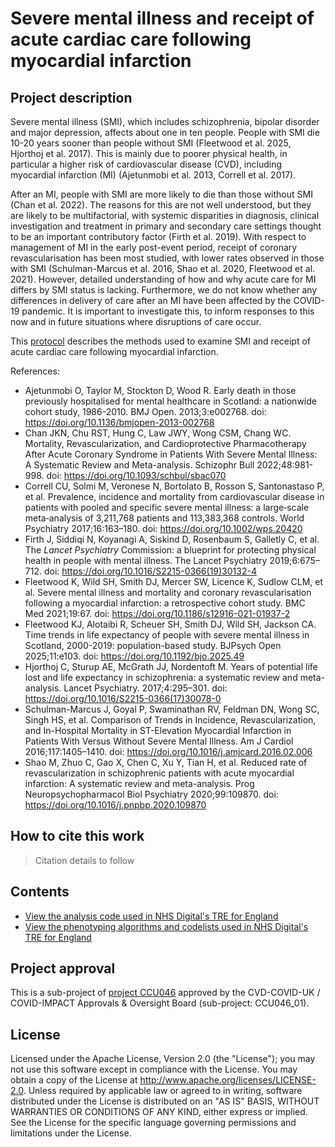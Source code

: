 # Severe mental illness and receipt of acute cardiac care following myocardial infarction

## Project description

Severe mental illness (SMI), which includes schizophrenia, bipolar disorder and major depression, affects about one in ten people. People with SMI die 10-20 years sooner than people without SMI (Fleetwood et al. 2025, Hjorthoj et al. 2017). This is mainly due to poorer physical health, in particular a higher risk of cardiovascular disease (CVD), including myocardial infarction (MI) (Ajetunmobi et al. 2013, Correll et al. 2017).

After an MI, people with SMI are more likely to die than those without SMI (Chan et al. 2022). The reasons for this are not well understood, but they are likely to be multifactorial, with systemic disparities in diagnosis, clinical investigation and treatment in primary and secondary care settings thought to be an important contributory factor (Firth et al. 2019). With respect to management of MI in the early post-event period, receipt of coronary revascularisation has been most studied, with lower rates observed in those with SMI (Schulman-Marcus et al. 2016, Shao et al. 2020, Fleetwood et al. 2021). However, detailed understanding of how and why acute care for MI differs by SMI status is lacking. Furthermore, we do not know whether any differences in delivery of care after an MI have been affected by the COVID-19 pandemic. It is important to investigate this, to inform responses to this now and in future situations where disruptions of care occur.

This [protocol](https://github.com/BHFDSC/CCU046_01/tree/main/protocol) describes the methods used to examine SMI and receipt of acute cardiac care following myocardial infarction. 

References:
* Ajetunmobi O, Taylor M, Stockton D, Wood R. Early death in those previously hospitalised for mental healthcare in Scotland: a nationwide cohort study, 1986-2010. BMJ Open. 2013;3:e002768. doi: https://doi.org/10.1136/bmjopen-2013-002768
* Chan JKN, Chu RST, Hung C, Law JWY, Wong CSM, Chang WC. Mortality, Revascularization, and Cardioprotective Pharmacotherapy After Acute Coronary Syndrome in Patients With Severe Mental Illness: A Systematic Review and Meta-analysis. Schizophr Bull 2022;48:981-998. doi: https://doi.org/10.1093/schbul/sbac070
* Correll CU, Solmi M, Veronese N, Bortolato B, Rosson S, Santonastaso P, et al. Prevalence, incidence and mortality from cardiovascular disease in patients with pooled and specific severe mental illness: a large‐scale meta‐analysis of 3,211,768 patients and 113,383,368 controls. World Psychiatry 2017;16:163–180. doi: https://doi.org/10.1002/wps.20420
* Firth J, Siddiqi N, Koyanagi A, Siskind D, Rosenbaum S, Galletly C, et al. The *Lancet Psychiatry* Commission: a blueprint for protecting physical health in people with mental illness. The Lancet Psychiatry 2019;6:675–712. doi: https://doi.org/10.1016/S2215-0366(19)30132-4
* Fleetwood K, Wild SH, Smith DJ, Mercer SW, Licence K, Sudlow CLM, et al. Severe mental illness and mortality and coronary revascularisation following a myocardial infarction: a retrospective cohort study. BMC Med 2021;19:67. doi: https://doi.org/10.1186/s12916-021-01937-2
* Fleetwood KJ, Alotaibi R, Scheuer SH, Smith DJ, Wild SH, Jackson CA. Time trends in life expectancy of people with severe mental illness in Scotland, 2000-2019: population-based study. BJPsych Open 2025;11:e103. doi: https://doi.org/10.1192/bjo.2025.49
* Hjorthoj C, Sturup AE, McGrath JJ, Nordentoft M. Years of potential life lost and life expectancy in schizophrenia: a systematic review and meta-analysis. Lancet Psychiatry. 2017;4:295–301. doi: https://doi.org/10.1016/S2215-0366(17)30078-0
* Schulman-Marcus J, Goyal P, Swaminathan RV, Feldman DN, Wong SC, Singh HS, et al. Comparison of Trends in Incidence, Revascularization, and In-Hospital Mortality in ST-Elevation Myocardial Infarction in Patients With Versus Without Severe Mental Illness. Am J Cardiol 2016;117:1405–1410. doi: https://doi.org/10.1016/j.amjcard.2016.02.006
* Shao M, Zhuo C, Gao X, Chen C, Xu Y, Tian H, et al. Reduced rate of revascularization in schizophrenic patients with acute myocardial infarction: A systematic review and meta-analysis. Prog Neuropsychopharmacol Biol Psychiatry 2020;99:109870. doi: https://doi.org/10.1016/j.pnpbp.2020.109870


## How to cite this work
> Citation details to follow

## Contents

* [View the analysis code used in NHS Digital's TRE for England](https://github.com/BHFDSC/CCU046_01/tree/main/code)
* [View the phenotyping algorithms and codelists used in NHS Digital's TRE for England](https://github.com/BHFDSC/CCU046_01/tree/main/phenotypes)

## Project approval

This is a sub-project of [project CCU046](https://github.com/BHFDSC/CCU046) approved by the CVD-COVID-UK / COVID-IMPACT Approvals & Oversight Board (sub-project: CCU046_01).

## License

Licensed under the Apache License, Version 2.0 (the "License"); you may not use this software except in compliance with the License. You may obtain a copy of the License at http://www.apache.org/licenses/LICENSE-2.0. Unless required by applicable law or agreed to in writing, software distributed under the License is distributed on an "AS IS" BASIS, WITHOUT WARRANTIES OR CONDITIONS OF ANY KIND, either express or implied. See the License for the specific language governing permissions and limitations under the License.
